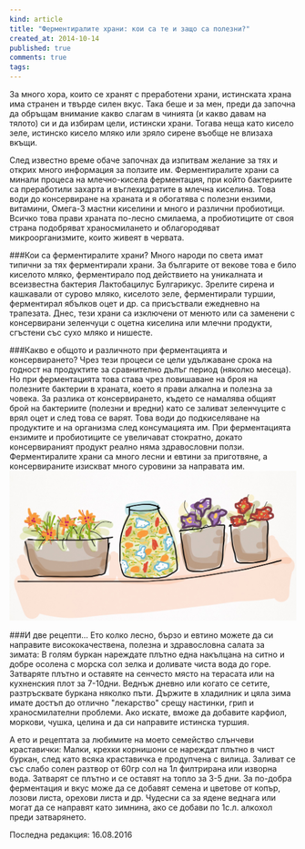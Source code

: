 ```yaml
---
kind: article
title: "Ферментиралите храни: кои са те и защо са полезни?"
created_at: 2014-10-14 
published: true
comments: true
tags:
--- 
```

За много хора, които се хранят с преработени храни, истинската храна има странен и твърде силен вкус. Така беше и за мен, преди да започна да обръщам внимание какво слагам в чинията (и какво давам на тялото) си и да избирам цели, истински храни. Тогава неща като кисело зеле, истинско кисело мляко или зряло сирене въобще не влизаха вкъщи. 

След известно време обаче започнах да изпитвам желание за тях и открих много информация за ползите им. Ферментиралите храни са минали процеса на млечно-кисела ферментация, при който бактериите са преработили захарта и въглехидратите в млечна киселина. Това води до консервиране на храната и я обогатява с полезни ензими, витамини, Омега-3 мастни киселини и много и различни пробиотици. Всичко това прави храната по-лесно смилаема, а пробиотиците от своя страна подобряват храносмилането и облагородяват микроорганизмите, които живеят в червата.

<!-- more -->

###Кои са ферментиралите храни?
Много народи по света имат типични за тях ферментирали храни. За българите от векове това е било киселото мляко, ферментирало под действието на уникалната и всеизвестна бактерия Лактобацилус Булгарикус. Зрелите сирена и кашкавали от сурово мляко, киселото зеле, ферментирали туршии, ферментирал ябълков оцет и др. са присъствали ежедневно на трапезата. Днес, тези храни са изключени от менюто или са заменени с консервирани зеленчуци с оцетна киселина или млечни продукти, сгъстени със сухо мляко и нишесте.

###Какво е общото и различното при ферментацията и консервирането? 
Чрез тези процеси се цели удължаване срока на годност на продуктите за сравнително дълъг период (няколко месеца). Но при ферментацията това става чрез повишаване на броя на полезните бактерии в храната, което я прави алкална и полезна за човека. За разлика от консервирането, където се намалява общият брой на бактериите (полезни и вредни) като се заливат зеленчуците с врял оцет и след това се варят. Това води до подкиселяване на продуктите и на организма след консумацията им. При ферментацията ензимите и пробиотиците се увеличават стократно, докато консервираният продукт реално няма здравословни ползи. Ферментиралите храни са много лесни и евтини за приготвяне, а консервираните изискват много суровини за направата им.<br />
![Зеле](/images/posts/Zele.jpg)<br />

###И две рецепти...
Ето колко лесно, бързо и евтино можете да си направите висококачествена, полезна и здравословна салата за зимата:
В голям буркан нареждате плътно една накълцана на ситно и добре осолена с морска сол зелка и доливате чиста вода до горе. Затваряте плътно и оставяте на сенчесто място на терасата или на кухненския плот за 7-10дни. Веднъж дневно или когато се сетите, разтръсквате буркана няколко пъти. Държите в хладилник и цяла зима имате достъп до отлично "лекарство" срещу настинки, грип и храносмилателни проблеми. Ако искате, вможе да добавите карфиол, моркови, чушка, целина и да си направите истинска туршия.

А ето и рецептата за любимите на моето семейство слънчеви краставички: Малки, крехки корнишони се нареждат плътно в чист буркан, след като всяка краставичка е продупчена с вилица. Заливат се със слабо солен разтвор от 60гр сол на 1л филтрирана или изворна вода. Затварят се плътно и се оставят на топло за 3-5 дни. За по-добра ферментация и вкус може да се добавят семена и цветове от копър, лозови листа, орехови листа и др. Чудесни са за ядене веднага или могат да се направят като зимнина, ако се добави по 1с.л. алкохол преди затварянето.

Последна редакция: 16.08.2016